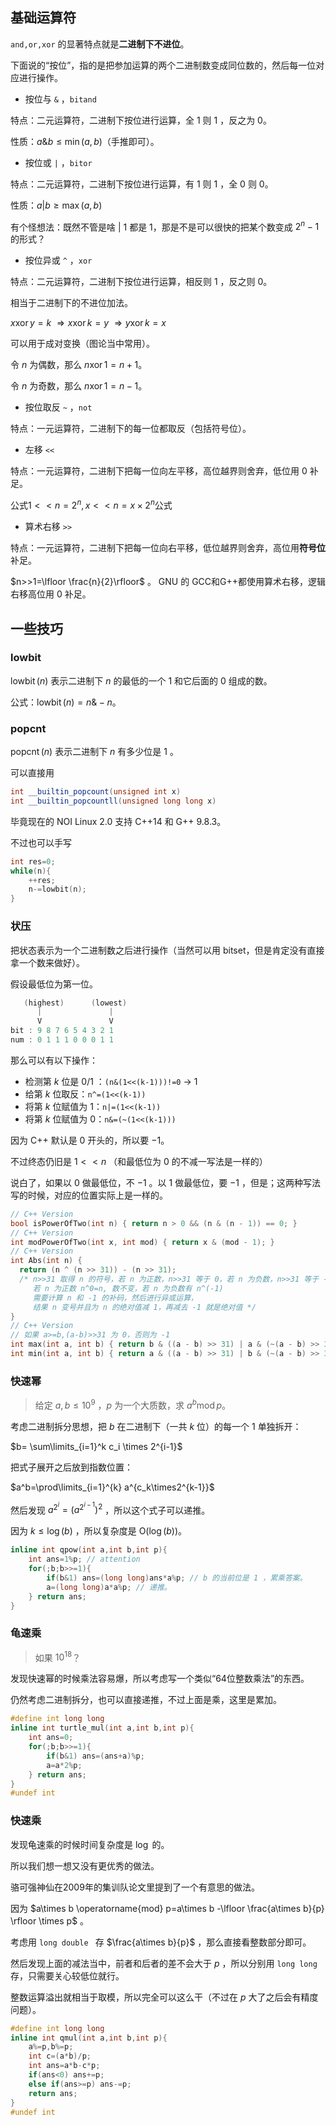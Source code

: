 ## 基础运算符

`and,or,xor` 的显著特点就是**二进制下不进位**。

下面说的“按位”，指的是把参加运算的两个二进制数变成同位数的，然后每一位对应进行操作。

+ 按位与 `&` ，`bitand`

特点：二元运算符，二进制下按位进行运算，全 $1$ 则 $1$ ，反之为 $0$。

性质：$a \& b \le \min(a,b)$（手推即可）。

+ 按位或 `|` ，`bitor`

特点：二元运算符，二进制下按位进行运算，有 $1$ 则 $1$ ，全 $0$ 则 $0$。

性质：$a | b \ge \max(a,b)$

有个怪想法：既然不管是啥 | 1 都是 1，那是不是可以很快的把某个数变成 $2^n-1$ 的形式？

+ 按位异或 `^` ，`xor`

特点：二元运算符，二进制下按位进行运算，相反则 $1$ ，反之则 $0$。

相当于二进制下的不进位加法。

$x \operatorname{xor} y = k \ \Rightarrow x \operatorname{xor} k =y \ \Rightarrow y \operatorname{xor} k=x$ 

可以用于成对变换（图论当中常用）。

令 $n$ 为偶数，那么 $n \operatorname{xor} 1 = n+1$。

令 $n$ 为奇数，那么 $n \operatorname{xor} 1 =n-1$。

+ 按位取反 `~` ，`not`

特点：一元运算符，二进制下的每一位都取反（包括符号位）。

+ 左移 `<<`

特点：一元运算符，二进制下把每一位向左平移，高位越界则舍弃，低位用 $0$ 补足。

公式$1 << n =2^n,x<<n=x\times 2^n$公式

+ 算术右移 `>>`

特点：一元运算符，二进制下把每一位向右平移，低位越界则舍弃，高位用**符号位**补足。

$n>>1=\lfloor \frac{n}{2}\rfloor$ 。 GNU 的 GCC和G++都使用算术右移，逻辑右移高位用 $0$ 补足。

## 一些技巧

### lowbit

$\operatorname{lowbit}(n)$ 表示二进制下 $n$ 的最低的一个 $1$ 和它后面的 $0$ 组成的数。

公式：$\operatorname{lowbit}(n)=n \& -n$。

### popcnt

$\operatorname{popcnt}(n)$ 表示二进制下 $n$ 有多少位是 $1$ 。

可以直接用 

```cpp
int __builtin_popcount(unsigned int x)
int __builtin_popcountll(unsigned long long x)
```

毕竟现在的 NOI Linux 2.0 支持 C++14 和 G++ 9.8.3。

不过也可以手写

```cpp
int res=0;
while(n){
    ++res;
    n-=lowbit(n);
}
```

### 状压

把状态表示为一个二进制数之后进行操作（当然可以用 bitset，但是肯定没有直接拿一个数来做好）。

假设最低位为第一位。

```cpp
   (highest)      (lowest)
	  |				  |				
	  V				  V	
bit : 9 8 7 6 5 4 3 2 1                
num : 0 1 1 1 0 0 0 1 1
```

那么可以有以下操作：

+ 检测第 $k$ 位是 $0/1$ ：`(n&(1<<(k-1)))!=0` -> 1
+ 给第 $k$ 位取反：`n^=(1<<(k-1))`
+ 将第 $k$ 位赋值为 $1$：`n|=(1<<(k-1))`
+ 将第 $k$ 位赋值为 $0$：`n&=(~(1<<(k-1)))`

因为 C++ 默认是 $0$ 开头的，所以要 $-1$。

不过终态仍旧是 $1<<n$ （和最低位为 $0$ 的不减一写法是一样的）

说白了，如果以 $0$ 做最低位，不 $-1$ 。以 $1$ 做最低位，要 $-1$ ，但是；这两种写法写的时候，对应的位置实际上是一样的。

```cpp
// C++ Version
bool isPowerOfTwo(int n) { return n > 0 && (n & (n - 1)) == 0; }
// C++ Version
int modPowerOfTwo(int x, int mod) { return x & (mod - 1); }
// C++ Version
int Abs(int n) {
  return (n ^ (n >> 31)) - (n >> 31);
  /* n>>31 取得 n 的符号，若 n 为正数，n>>31 等于 0，若 n 为负数，n>>31 等于 -1
     若 n 为正数 n^0=n, 数不变，若 n 为负数有 n^(-1)
     需要计算 n 和 -1 的补码，然后进行异或运算，
     结果 n 变号并且为 n 的绝对值减 1，再减去 -1 就是绝对值 */
}
// C++ Version
// 如果 a>=b,(a-b)>>31 为 0，否则为 -1
int max(int a, int b) { return b & ((a - b) >> 31) | a & (~(a - b) >> 31); }
int min(int a, int b) { return a & ((a - b) >> 31) | b & (~(a - b) >> 31); }
```

### 快速幂

> 给定 $a,b \le 10^{9}$ ，$p$ 为一个大质数，求 $a^b \operatorname{mod} p$。

考虑二进制拆分思想，把 $b$ 在二进制下（一共 $k$ 位）的每一个 $1$ 单独拆开：

$b= \sum\limits_{i=1}^k c_i \times 2^{i-1}$

把式子展开之后放到指数位置：

$a^b=\prod\limits_{i=1}^{k} a^{c_k\times2^{k-1}}$

然后发现 $a^{2^i}=(a^{2^{i-1}})^2$ ，所以这个式子可以递推。

因为 $k \le \log(b)$ ，所以复杂度是 $\text{O}(\log(b))$。

```cpp
inline int qpow(int a,int b,int p){
    int ans=1%p; // attention
    for(;b;b>>=1){
        if(b&1) ans=(long long)ans*a%p; // b 的当前位是 1 ，累乘答案。
        a=(long long)a*a%p; // 递推。
    } return ans;
}
```

### 龟速乘

> 如果 $10^{18}$？

发现快速幂的时候乘法容易爆，所以考虑写一个类似“64位整数乘法”的东西。

仍然考虑二进制拆分，也可以直接递推，不过上面是乘，这里是累加。

```cpp
#define int long long
inline int turtle_mul(int a,int b,int p){
    int ans=0;
    for(;b;b>>=1){
        if(b&1) ans=(ans+a)%p;
        a=a*2%p;
    } return ans;
}
#undef int 
```

### 快速乘

发现龟速乘的时候时间复杂度是 $\log$ 的。

所以我们想一想又没有更优秀的做法。

骆可强神仙在2009年的集训队论文里提到了一个有意思的做法。

因为 $a\times b \operatorname{mod} p=a\times b -\lfloor \frac{a\times b}{p} \rfloor \times p$ 。

考虑用 `long double ` 存 $\frac{a\times b}{p}$ ，那么直接看整数部分即可。

然后发现上面的减法当中，前者和后者的差不会大于 $p$ ，所以分别用 `long long` 存，只需要关心较低位就行。

整数运算溢出就相当于取模，所以完全可以这么干（不过在 $p$ 大了之后会有精度问题）。

```cpp
#define int long long
inline int qmul(int a,int b,int p){
    a%=p,b%=p;
    int c=(a*b)/p;
    int ans=a*b-c*p;
    if(ans<0) ans+=p;
    else if(ans>=p) ans-=p;
    return ans;
}
#undef int 
```

